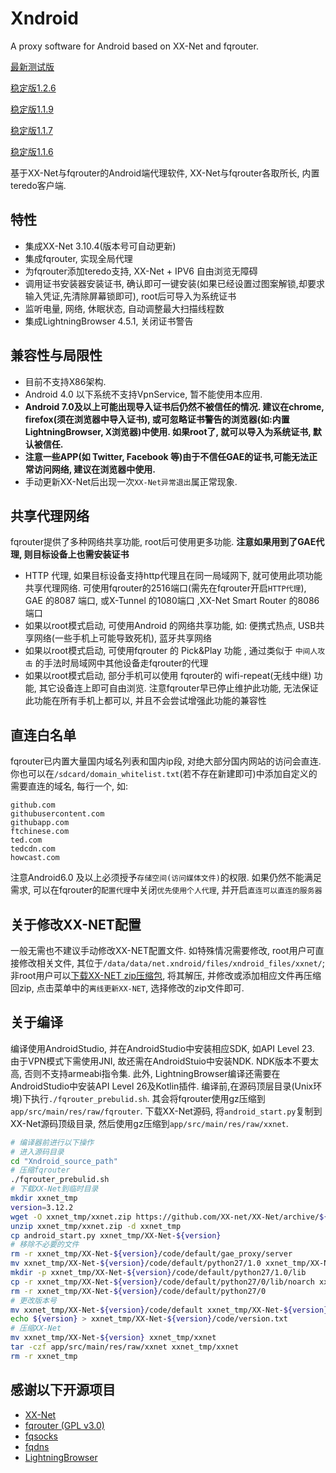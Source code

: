 # Xndroid
A proxy software for Android based on XX-Net and fqrouter.

[最新测试版](https://raw.githubusercontent.com/XndroidDev/Xndroid-update/master/update/app-debug.apk)

[稳定版1.2.6](https://github.com/XndroidDev/Xndroid/releases/download/1.2.6/app-release.apk) 

[稳定版1.1.9](https://github.com/XndroidDev/Xndroid/releases/download/1.1.9/app-release.apk)

[稳定版1.1.7](https://github.com/XndroidDev/Xndroid/releases/download/1.1.7/app-release.apk)

[稳定版1.1.6](https://github.com/XndroidDev/Xndroid/releases/download/1.1.6/app-release.apk)

基于XX-Net与fqrouter的Android端代理软件, XX-Net与fqrouter各取所长, 内置teredo客户端.

## 特性
 * 集成XX-Net 3.10.4(版本号可自动更新)
 * 集成fqrouter, 实现全局代理
 * 为fqrouter添加teredo支持, XX-Net + IPV6 自由浏览无障碍
 * 调用证书安装器安装证书, 确认即可一键安装(如果已经设置过图案解锁,却要求输入凭证,先清除屏幕锁即可), root后可导入为系统证书
 * 监听电量, 网络, 休眠状态, 自动调整最大扫描线程数
 * 集成LightningBrowser 4.5.1, 关闭证书警告

## 兼容性与局限性
 * 目前不支持X86架构.
 * Android 4.0 以下系统不支持VpnService, 暂不能使用本应用.
 * __Android 7.0及以上可能出现导入证书后仍然不被信任的情况. 建议在chrome, firefox(须在浏览器中导入证书), 或可忽略证书警告的浏览器(如:内置LightningBrowser, X浏览器)中使用. 如果root了, 就可以导入为系统证书, 默认被信任.__
 * __注意一些APP(如 Twitter, Facebook 等)由于不信任GAE的证书,可能无法正常访问网络, 建议在浏览器中使用.__
 * 手动更新XX-Net后出现一次`XX-Net异常退出`属正常现象.

## 共享代理网络
 fqrouter提供了多种网络共享功能, root后可使用更多功能. **注意如果用到了GAE代理, 则目标设备上也需安装证书**
 * HTTP 代理, 如果目标设备支持http代理且在同一局域网下, 就可使用此项功能共享代理网络. 可使用fqrouter的2516端口(需先在fqrouter开启`HTTP代理`), GAE 的8087 端口, 或X-Tunnel 的1080端口 ,XX-Net Smart Router 的8086端口
 * 如果以root模式启动, 可使用Android 的网络共享功能, 如: 便携式热点, USB共享网络(一些手机上可能导致死机), 蓝牙共享网络
 * 如果以root模式启动, 可使用fqrouter 的 Pick&Play 功能 , 通过类似于 `中间人攻击` 的手法时局域网中其他设备走fqrouter的代理
 * 如果以root模式启动, 部分手机可以使用 fqrouter的 wifi-repeat(无线中继) 功能, 其它设备连上即可自由浏览. 注意fqrouter早已停止维护此功能, 无法保证此功能在所有手机上都可以, 并且不会尝试增强此功能的兼容性

## 直连白名单
 fqrouter已内置大量国内域名列表和国内ip段, 对绝大部分国内网站的访问会直连. 你也可以在`/sdcard/domain_whitelist.txt`(若不存在新建即可)中添加自定义的需要直连的域名, 每行一个, 如:
```
github.com
githubusercontent.com
githubapp.com
ftchinese.com
ted.com
tedcdn.com
howcast.com
```
 注意Android6.0 及以上必须授予`存储空间(访问媒体文件)`的权限. 如果仍然不能满足需求, 可以在fqrouter的`配置代理`中关闭`优先使用个人代理`, 并开启`直连可以直连的服务器`

## 关于修改XX-NET配置
一般无需也不建议手动修改XX-NET配置文件. 如特殊情况需要修改, root用户可直接修改相关文件, 其位于`/data/data/net.xndroid/files/xndroid_files/xxnet/`; 非root用户可以[下载XX-NET zip压缩包](https://github.com/XX-net/XX-Net/releases), 将其解压, 并修改或添加相应文件再压缩回zip, 点击菜单中的`离线更新XX-NET`, 选择修改的zip文件即可.

## 关于编译
编译使用AndroidStudio, 并在AndroidStudio中安装相应SDK, 如API Level 23. 由于VPN模式下需使用JNI, 故还需在AndroidStuio中安装NDK. NDK版本不要太高, 否则不支持armeabi指令集. 此外, LightningBrowser编译还需要在AndroidStudio中安装API Level 26及Kotlin插件.
编译前,在源码顶层目录(Unix环境)下执行`./fqrouter_prebulid.sh`. 其会将fqrouter使用gz压缩到`app/src/main/res/raw/fqrouter`. 下载XX-Net源码, 将`android_start.py`复制到XX-Net源码顶级目录, 然后使用gz压缩到`app/src/main/res/raw/xxnet`.

```sh
# 编译器前进行以下操作
# 进入源码目录
cd "Xndroid_source_path"
# 压缩fqrouter
./fqrouter_prebulid.sh
# 下载XX-Net到临时目录
mkdir xxnet_tmp
version=3.12.2
wget -O xxnet_tmp/xxnet.zip https://github.com/XX-net/XX-Net/archive/${version}.zip
unzip xxnet_tmp/xxnet.zip -d xxnet_tmp
cp android_start.py xxnet_tmp/XX-Net-${version}
# 移除不必要的文件
rm -r xxnet_tmp/XX-Net-${version}/code/default/gae_proxy/server
mv xxnet_tmp/XX-Net-${version}/code/default/python27/1.0 xxnet_tmp/XX-Net-${version}/code/default/python27/0
mkdir -p xxnet_tmp/XX-Net-${version}/code/default/python27/1.0/lib
cp -r xxnet_tmp/XX-Net-${version}/code/default/python27/0/lib/noarch xxnet_tmp/XX-Net-${version}/code/default/python27/1.0/lib/
rm -r xxnet_tmp/XX-Net-${version}/code/default/python27/0
# 更改版本号
mv xxnet_tmp/XX-Net-${version}/code/default xxnet_tmp/XX-Net-${version}/code/${version}
echo ${version} > xxnet_tmp/XX-Net-${version}/code/version.txt
# 压缩XX-Net
mv xxnet_tmp/XX-Net-${version} xxnet_tmp/xxnet
tar -czf app/src/main/res/raw/xxnet xxnet_tmp/xxnet
rm -r xxnet_tmp
```

## 感谢以下开源项目
 * [XX-Net](https://github.com/XX-net/XX-Net)
 * [fqrouter (GPL v3.0)](https://github.com/fqrouter/fqrouter)
 * [fqsocks](https://github.com/fqrouter/fqsocks)
 * [fqdns](https://github.com/fqrouter/fqdns)
 * [LightningBrowser](https://github.com/anthonycr/Lightning-Browser)
